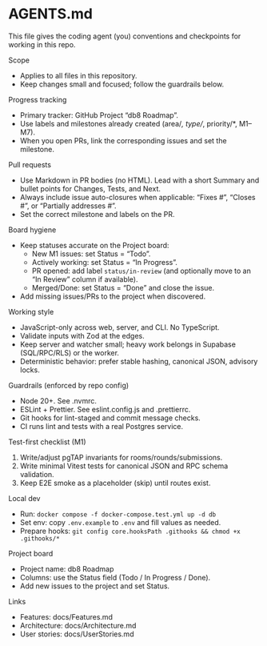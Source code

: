 # AGENTS.md

This file gives the coding agent (you) conventions and checkpoints for working in this repo.

Scope

- Applies to all files in this repository.
- Keep changes small and focused; follow the guardrails below.

Progress tracking

- Primary tracker: GitHub Project “db8 Roadmap”.
- Use labels and milestones already created (area/_, type/_, priority/\*, M1–M7).
- When you open PRs, link the corresponding issues and set the milestone.

Pull requests

- Use Markdown in PR bodies (no HTML). Lead with a short Summary and bullet points for Changes, Tests, and Next.
- Always include issue auto-closures when applicable: “Fixes #<n>”, “Closes #<n>”, or “Partially addresses #<n>”.
- Set the correct milestone and labels on the PR.

Board hygiene

- Keep statuses accurate on the Project board:
  - New M1 issues: set Status = “Todo”.
  - Actively working: set Status = “In Progress”.
  - PR opened: add label `status/in-review` (and optionally move to an “In Review” column if available).
  - Merged/Done: set Status = “Done” and close the issue.
- Add missing issues/PRs to the project when discovered.

Working style

- JavaScript-only across web, server, and CLI. No TypeScript.
- Validate inputs with Zod at the edges.
- Keep server and watcher small; heavy work belongs in Supabase (SQL/RPC/RLS) or the worker.
- Deterministic behavior: prefer stable hashing, canonical JSON, advisory locks.

Guardrails (enforced by repo config)

- Node 20+. See .nvmrc.
- ESLint + Prettier. See eslint.config.js and .prettierrc.
- Git hooks for lint-staged and commit message checks.
- CI runs lint and tests with a real Postgres service.

Test-first checklist (M1)

1. Write/adjust pgTAP invariants for rooms/rounds/submissions.
2. Write minimal Vitest tests for canonical JSON and RPC schema validation.
3. Keep E2E smoke as a placeholder (skip) until routes exist.

Local dev

- Run: `docker compose -f docker-compose.test.yml up -d db`
- Set env: copy `.env.example` to `.env` and fill values as needed.
- Prepare hooks: `git config core.hooksPath .githooks && chmod +x .githooks/*`

Project board

- Project name: db8 Roadmap
- Columns: use the Status field (Todo / In Progress / Done).
- Add new issues to the project and set Status.

Links

- Features: docs/Features.md
- Architecture: docs/Architecture.md
- User stories: docs/UserStories.md
